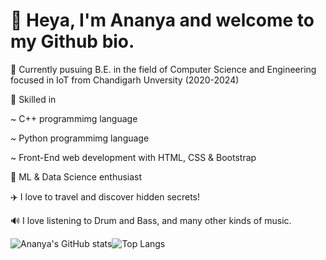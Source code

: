 # 👋 Heya, I'm Ananya and welcome to my Github bio.

📖 Currently pusuing B.E. in the field of Computer Science and Engineering focused in IoT from Chandigarh Unversity (2020-2024)

🦄 Skilled in 

~ C++ programmimg language

~ Python programmimg language

~ Front-End web development with HTML, CSS & Bootstrap

🤩 ML & Data Science enthusiast

✈️ I love to travel and discover hidden secrets!

🔊 I love listening to Drum and Bass, and many other kinds of music.




![Ananya's GitHub stats](https://github-readme-stats.vercel.app/api?username=Ananya0909&show_icons=true&theme=nightowl)![Top Langs](https://github-readme-stats.vercel.app/api/top-langs/?username=anuraghazra&layout=compact&show_icons=true&theme=nightowl)
